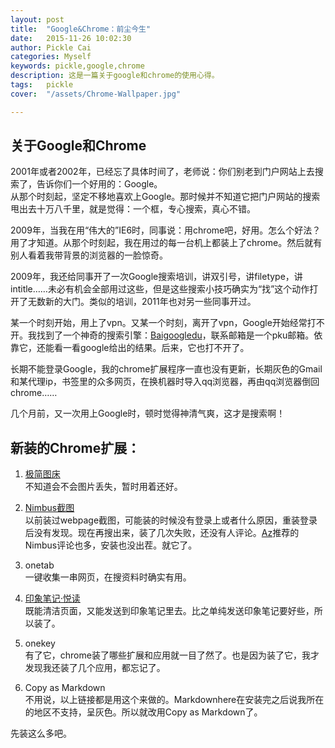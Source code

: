```yaml
---
layout: post  
title:  "Google&Chrome：前尘今生"  
date:   2015-11-26 10:02:30  
author: Pickle Cai  
categories: Myself  
keywords: pickle,google,chrome  
description: 这是一篇关于google和chrome的使用心得。  
tags:	pickle   
cover:  "/assets/Chrome-Wallpaper.jpg"  

---  
```


## 关于Google和Chrome  

2001年或者2002年，已经忘了具体时间了，老师说：你们别老到门户网站上去搜索了，告诉你们一个好用的：Google。   
从那个时刻起，坚定不移地喜欢上Google。那时候并不知道它把门户网站的搜索甩出去十万八千里，就是觉得：一个框，专心搜索，真心不错。  

2009年，当我在用“伟大的”IE6时，同事说：用chrome吧，好用。怎么个好法？用了才知道。从那个时刻起，我在用过的每一台机上都装上了chrome。然后就有别人看着我带背景的浏览器的一脸惊奇。  

2009年，我还给同事开了一次Google搜索培训，讲双引号，讲filetype，讲intitle……未必有机会全部用过这些，但是这些搜索小技巧确实为“找”这个动作打开了无数新的大门。类似的培训，2011年也对另一些同事开过。  

某一个时刻开始，用上了vpn。又某一个时刻，离开了vpn，Google开始经常打不开。我找到了一个神奇的搜索引擎：[Baigoogledu](http://www.baigoogledu.com)，联系邮箱是一个pku邮箱。依靠它，还能看一看google给出的结果。后来，它也打不开了。   

长期不能登录Google，我的chrome扩展程序一直也没有更新，长期灰色的Gmail和某代理ip，书签里的众多网页，在换机器时导入qq浏览器，再由qq浏览器倒回chrome……

几个月前，又一次用上Google时，顿时觉得神清气爽，这才是搜索啊！  

## 新装的Chrome扩展：   

1. [极简图床](http://yotuku.cn/?utm_source=chromeplugin)   
不知道会不会图片丢失，暂时用着还好。  

2. [Nimbus截图](http://nimbus.everhelper.me/indexcn.php)   
以前装过webpage截图，可能装的时候没有登录上或者什么原因，重装登录后没有发现。现在再搜出来，装了几次失败，还没有人评论。[Az](http://azeril.me/)推荐的Nimbus评论也多，安装也没出茬。就它了。   

3. onetab  
一键收集一串网页，在搜资料时确实有用。  

4. [印象笔记·悦读](https://www.yinxiang.com/clearly/guide/)   
既能清洁页面，又能发送到印象笔记里去。比之单纯发送印象笔记要好些，所以装了。  

5. onekey  
有了它，chrome装了哪些扩展和应用就一目了然了。也是因为装了它，我才发现我还装了几个应用，都忘记了。  

6. Copy as Markdown  
不用说，以上链接都是用这个来做的。Markdownhere在安装完之后说我所在的地区不支持，呈灰色。所以就改用Copy as Markdown了。   

先装这么多吧。

